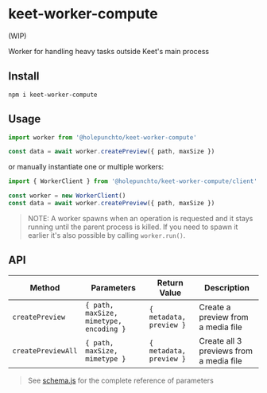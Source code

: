 # keet-worker-compute

(WIP)

Worker for handling heavy tasks outside Keet's main process

## Install

```
npm i keet-worker-compute
```

## Usage

```js
import worker from '@holepunchto/keet-worker-compute'

const data = await worker.createPreview({ path, maxSize })
```

or manually instantiate one or multiple workers:

```js
import { WorkerClient } from '@holepunchto/keet-worker-compute/client'

const worker = new WorkerClient()
const data = await worker.createPreview({ path, maxSize })
```

> NOTE: A worker spawns when an operation is requested and it stays running until the parent process is killed. If you need to spawn it earlier it's also possible by calling `worker.run()`. 

## API

| Method              | Parameters                              | Return Value            | Description
|---------------------|-----------------------------------------|-------------------------|---------------------------------------
| `createPreview`     | `{ path, maxSize, mimetype, encoding }` | `{ metadata, preview }` | Create a preview from a media file
| `createPreviewAll`  | `{ path, maxSize, mimetype }`           | `{ metadata, preview }` | Create all 3 previews from a media file

> See [schema.js](shared/spec/schema.js) for the complete reference of parameters
